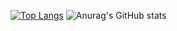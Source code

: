 [![Top Langs](https://github-readme-stats.vercel.app/api/top-langs/?username=camiloesan&layout=donut)](https://camiloesan.com/anuraghazra/github-readme-stats)
![Anurag's GitHub stats](https://github-readme-stats.vercel.app/api?username=camiloesan&show_icons=true)
